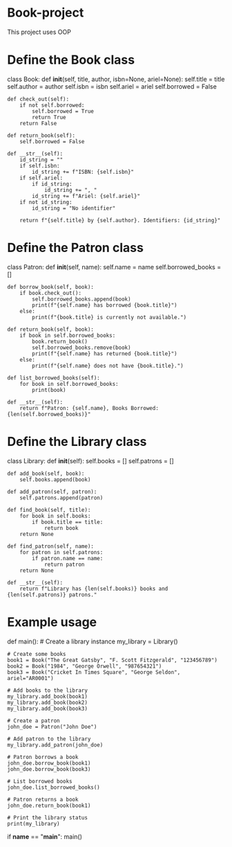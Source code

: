 # Book-project
This project uses OOP 

# Define the Book class
class Book:
    def __init__(self, title, author, isbn=None, ariel=None): 
        self.title = title
        self.author = author
        self.isbn = isbn
        self.ariel = ariel
        self.borrowed = False

    def check_out(self):
        if not self.borrowed:
            self.borrowed = True
            return True
        return False

    def return_book(self):
        self.borrowed = False

    def __str__(self):
        id_string = ""
        if self.isbn:
            id_string += f"ISBN: {self.isbn}"
        if self.ariel:
            if id_string: 
                id_string += ", "
            id_string += f"Ariel: {self.ariel}"
        if not id_string:
            id_string = "No identifier"
            
        return f"{self.title} by {self.author}. Identifiers: {id_string}"

# Define the Patron class
class Patron:
    def __init__(self, name):
        self.name = name
        self.borrowed_books = []

    def borrow_book(self, book):
        if book.check_out():
            self.borrowed_books.append(book)
            print(f"{self.name} has borrowed {book.title}")
        else:
            print(f"{book.title} is currently not available.")

    def return_book(self, book):
        if book in self.borrowed_books:
            book.return_book()
            self.borrowed_books.remove(book)
            print(f"{self.name} has returned {book.title}")
        else:
            print(f"{self.name} does not have {book.title}.")

    def list_borrowed_books(self):
        for book in self.borrowed_books:
            print(book)

    def __str__(self):
        return f"Patron: {self.name}, Books Borrowed: {len(self.borrowed_books)}"


# Define the Library class
class Library:
    def __init__(self):
        self.books = []
        self.patrons = []

    def add_book(self, book):
        self.books.append(book)

    def add_patron(self, patron):
        self.patrons.append(patron)

    def find_book(self, title):
        for book in self.books:
            if book.title == title:
                return book
        return None

    def find_patron(self, name):
        for patron in self.patrons:
            if patron.name == name:
                return patron
        return None

    def __str__(self):
        return f"Library has {len(self.books)} books and {len(self.patrons)} patrons."


# Example usage
def main():
    # Create a library instance
    my_library = Library()

    # Create some books
    book1 = Book("The Great Gatsby", "F. Scott Fitzgerald", "123456789")
    book2 = Book("1984", "George Orwell", "987654321")
    book3 = Book("Cricket In Times Square", "George Seldon", ariel="AR0001")

    # Add books to the library
    my_library.add_book(book1)
    my_library.add_book(book2)
    my_library.add_book(book3)

    # Create a patron
    john_doe = Patron("John Doe")

    # Add patron to the library
    my_library.add_patron(john_doe)

    # Patron borrows a book
    john_doe.borrow_book(book1)
    john_doe.borrow_book(book3)

    # List borrowed books
    john_doe.list_borrowed_books()

    # Patron returns a book
    john_doe.return_book(book1)

    # Print the library status
    print(my_library)

if __name__ == "__main__":
    main()

